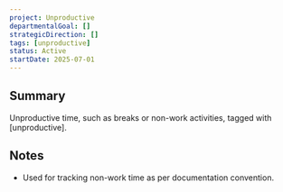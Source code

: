 ```yaml
---
project: Unproductive
departmentalGoal: []
strategicDirection: []
tags: [unproductive]
status: Active
startDate: 2025-07-01
---
```


## Summary

Unproductive time, such as breaks or non-work activities, tagged with [unproductive].

## Notes

- Used for tracking non-work time as per documentation convention.
